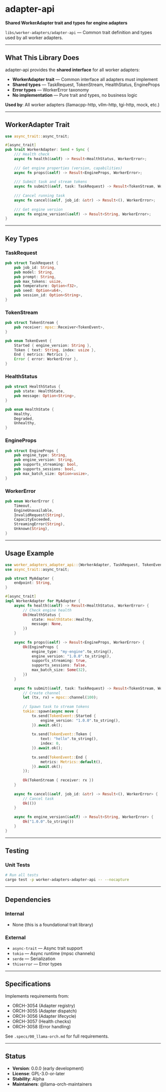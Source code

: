 # adapter-api

**Shared WorkerAdapter trait and types for engine adapters**

`libs/worker-adapters/adapter-api` — Common trait definition and types used by all worker adapters.

---

## What This Library Does

adapter-api provides the **shared interface** for all worker adapters:

- **WorkerAdapter trait** — Common interface all adapters must implement
- **Shared types** — TaskRequest, TokenStream, HealthStatus, EngineProps
- **Error types** — WorkerError taxonomy
- **No implementation** — Pure trait and types, no business logic

**Used by**: All worker adapters (llamacpp-http, vllm-http, tgi-http, mock, etc.)

---

## WorkerAdapter Trait

```rust
use async_trait::async_trait;

#[async_trait]
pub trait WorkerAdapter: Send + Sync {
    /// Health check
    async fn health(&self) -> Result<HealthStatus, WorkerError>;
    
    /// Get engine properties (version, capabilities)
    async fn props(&self) -> Result<EngineProps, WorkerError>;
    
    /// Submit task and stream tokens
    async fn submit(&self, task: TaskRequest) -> Result<TokenStream, WorkerError>;
    
    /// Cancel running task
    async fn cancel(&self, job_id: &str) -> Result<(), WorkerError>;
    
    /// Get engine version
    async fn engine_version(&self) -> Result<String, WorkerError>;
}
```

---

## Key Types

### TaskRequest

```rust
pub struct TaskRequest {
    pub job_id: String,
    pub model: String,
    pub prompt: String,
    pub max_tokens: usize,
    pub temperature: Option<f32>,
    pub seed: Option<u64>,
    pub session_id: Option<String>,
}
```

### TokenStream

```rust
pub struct TokenStream {
    pub receiver: mpsc::Receiver<TokenEvent>,
}

pub enum TokenEvent {
    Started { engine_version: String },
    Token { text: String, index: usize },
    End { metrics: Metrics },
    Error { error: WorkerError },
}
```

### HealthStatus

```rust
pub struct HealthStatus {
    pub state: HealthState,
    pub message: Option<String>,
}

pub enum HealthState {
    Healthy,
    Degraded,
    Unhealthy,
}
```

### EngineProps

```rust
pub struct EngineProps {
    pub engine_type: String,
    pub engine_version: String,
    pub supports_streaming: bool,
    pub supports_sessions: bool,
    pub max_batch_size: Option<usize>,
}
```

### WorkerError

```rust
pub enum WorkerError {
    Timeout,
    EngineUnavailable,
    InvalidRequest(String),
    CapacityExceeded,
    StreamingError(String),
    Unknown(String),
}
```

---

## Usage Example

```rust
use worker_adapters_adapter_api::{WorkerAdapter, TaskRequest, TokenEvent};
use async_trait::async_trait;

pub struct MyAdapter {
    endpoint: String,
}

#[async_trait]
impl WorkerAdapter for MyAdapter {
    async fn health(&self) -> Result<HealthStatus, WorkerError> {
        // Check engine health
        Ok(HealthStatus {
            state: HealthState::Healthy,
            message: None,
        })
    }
    
    async fn props(&self) -> Result<EngineProps, WorkerError> {
        Ok(EngineProps {
            engine_type: "my-engine".to_string(),
            engine_version: "1.0.0".to_string(),
            supports_streaming: true,
            supports_sessions: false,
            max_batch_size: Some(32),
        })
    }
    
    async fn submit(&self, task: TaskRequest) -> Result<TokenStream, WorkerError> {
        // Create channel
        let (tx, rx) = mpsc::channel(100);
        
        // Spawn task to stream tokens
        tokio::spawn(async move {
            tx.send(TokenEvent::Started {
                engine_version: "1.0.0".to_string(),
            }).await.ok();
            
            tx.send(TokenEvent::Token {
                text: "hello".to_string(),
                index: 0,
            }).await.ok();
            
            tx.send(TokenEvent::End {
                metrics: Metrics::default(),
            }).await.ok();
        });
        
        Ok(TokenStream { receiver: rx })
    }
    
    async fn cancel(&self, job_id: &str) -> Result<(), WorkerError> {
        // Cancel task
        Ok(())
    }
    
    async fn engine_version(&self) -> Result<String, WorkerError> {
        Ok("1.0.0".to_string())
    }
}
```

---

## Testing

### Unit Tests

```bash
# Run all tests
cargo test -p worker-adapters-adapter-api -- --nocapture
```

---

## Dependencies

### Internal

- None (this is a foundational trait library)

### External

- `async-trait` — Async trait support
- `tokio` — Async runtime (mpsc channels)
- `serde` — Serialization
- `thiserror` — Error types

---

## Specifications

Implements requirements from:
- ORCH-3054 (Adapter registry)
- ORCH-3055 (Adapter dispatch)
- ORCH-3056 (Adapter lifecycle)
- ORCH-3057 (Health checks)
- ORCH-3058 (Error handling)

See `.specs/00_llama-orch.md` for full requirements.

---

## Status

- **Version**: 0.0.0 (early development)
- **License**: GPL-3.0-or-later
- **Stability**: Alpha
- **Maintainers**: @llama-orch-maintainers
